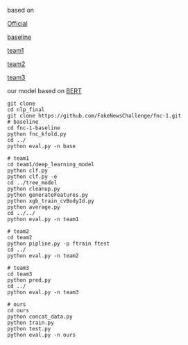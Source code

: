 based on 

[Official](http://www.fakenewschallenge.org/)

[baseline](https://github.com/FakeNewsChallenge/fnc-1-baseline)

[team1](https://github.com/Cisco-Talos/fnc-1)

[team2](https://github.com/hanselowski/athene_system)

[team3](https://github.com/uclmr/fakenewschallenge)

our model based on [BERT]()


```shell
git clone 
cd nlp_final
git clone https://github.com/FakeNewsChallenge/fnc-1.git
# baseline
cd fnc-1-baseline
python fnc_kfold.py
cd ../
python eval.py -n base

# team1
cd team1/deep_learning_model
python clf.py
python clf.py -e
cd ../tree_model
python cleanup.py
python generateFeatures.py
python xgb_train_cvBodyId.py
python average.py
cd ../../
python eval.py -n team1

# team2
cd team2
python pipline.py -p ftrain ftest
cd ../
python eval.py -n team2

# team3
cd team3
python pred.py
cd ../
python eval.py -n team3

# ours
cd ours
python concat_data.py
python train.py
python test.py
python eval.py -n ours
```